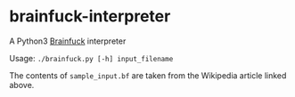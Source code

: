 # brainfuck-interpreter
A Python3 [Brainfuck](https://en.wikipedia.org/wiki/Brainfuck) interpreter

Usage: `./brainfuck.py [-h] input_filename`

The contents of `sample_input.bf` are taken from the Wikipedia article linked above.
